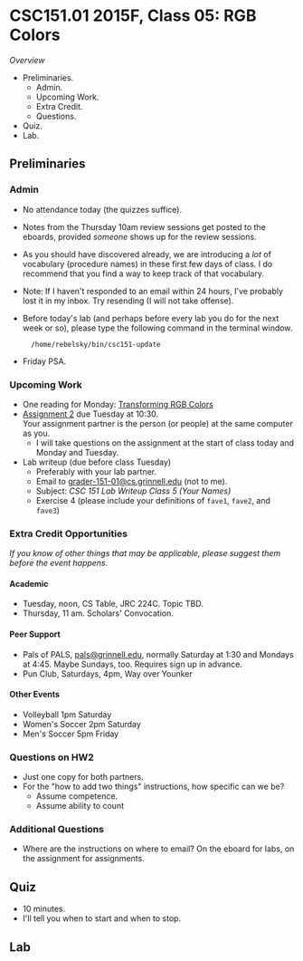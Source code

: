 CSC151.01 2015F, Class 05: RGB Colors
=====================================

_Overview_

* Preliminaries.
    * Admin.
    * Upcoming Work.
    * Extra Credit.
    * Questions.
* Quiz.
* Lab.

Preliminaries
-------------

### Admin

* No attendance today (the quizzes suffice).
* Notes from the Thursday 10am review sessions get posted to the eboards, 
  provided *someone* shows up for the review sessions.
* As you should have discovered already, we are introducing a *lot* of
  vocabulary (procedure names) in these first few days of class.  I do
  recommend that you find a way to keep track of that vocabulary.
* Note: If I haven't responded to an email within 24 hours, I've probably
  lost it in my inbox.  Try resending (I will not take offense).
* Before today's lab (and perhaps before every lab you do for the next
  week or so), please type the following command in the terminal window.

        /home/rebelsky/bin/csc151-update

* Friday PSA.

### Upcoming Work

* One reading for Monday:
  [Transforming RGB Colors](../readings/transforming-rgb-early-reading.html)
* [Assignment 2](../assignments/assignment.02.html) due Tuesday at 10:30.  
  Your assignment partner is the person (or people) at the same computer
  as you.
    * I will take questions on the assignment at the start of class 
      today and Monday and Tuesday.
* Lab writeup (due before class Tuesday)
    * Preferably with your lab partner.
    * Email to <grader-151-01@cs.grinnell.edu> (not to me).
    * Subject: _CSC 151 Lab Writeup Class 5 (Your Names)_
    * Exercise 4 (please include your definitions of `fave1`, `fave2`,
      and `fave3`)

### Extra Credit Opportunities

_If you know of other things that may be applicable, please suggest them
*before* the event happens._

#### Academic

* Tuesday, noon, CS Table, JRC 224C.  Topic TBD.
* Thursday, 11 am.  Scholars' Convocation.

#### Peer Support

* Pals of PALS, pals@grinnell.edu, normally Saturday at 1:30
  and Mondays at 4:45.  Maybe Sundays, too.  Requires sign up in 
  advance.
* Pun Club, Saturdays, 4pm, Way over Younker

#### Other Events

* Volleyball 1pm Saturday
* Women's Soccer 2pm Saturday
* Men's Soccer 5pm Friday

### Questions on HW2

* Just one copy for both partners.
* For the "how to add two things" instructions, how specific can we be?
    * Assume competence.
    * Assume ability to count

### Additional Questions

* Where are the instructions on where to email?  On the eboard for labs,
  on the assignment for assignments.

Quiz
----

* 10 minutes.
* I'll tell you when to start and when to stop.

Lab
---
